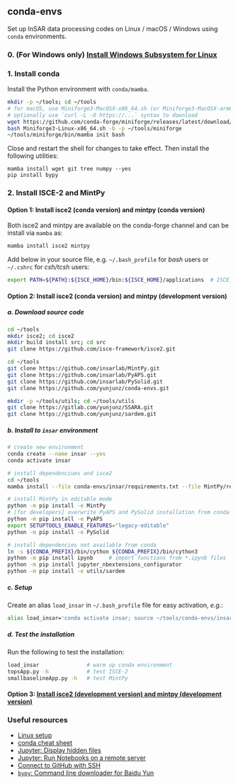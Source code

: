 ## conda-envs

Set up InSAR data processing codes on Linux / macOS / Windows using `conda` environments.

### 0. (For Windows only) [Install Windows Subsystem for Linux](./docs/wsl.md)

### 1. Install conda

Install the Python environment with `conda/mamba`.

```bash
mkdir -p ~/tools; cd ~/tools
# for macOS, use Miniforge3-MacOSX-x86_64.sh (or Miniforge3-MacOSX-arm64.sh if you are using Apple Silicon Mac and all your software supports the M series chips)
# optionally use `curl -L -O https://...` syntax to download
wget https://github.com/conda-forge/miniforge/releases/latest/download/Miniforge3-Linux-x86_64.sh
bash Miniforge3-Linux-x86_64.sh -b -p ~/tools/miniforge
~/tools/miniforge/bin/mamba init bash
```

Close and restart the shell for changes to take effect. Then install the following utilities:

```
mamba install wget git tree numpy --yes
pip install bypy
```

### 2. Install ISCE-2 and MintPy

#### Option 1: Install isce2 (conda version) and mintpy (conda version)

Both isce2 and mintpy are available on the conda-forge channel and can be install via `mamba` as:

```bash
mamba install isce2 mintpy
```

Add below in your source file, e.g. `~/.bash_profile` for _bash_ users or `~/.cshrc` for _csh/tcsh_ users:

```bash
export PATH=${PATH}:${ISCE_HOME}/bin:${ISCE_HOME}/applications  # ISCE_HOME/STACK are set by conda
```

#### Option 2: Install isce2 (conda version) and mintpy (development version)

##### a. Download source code

```bash
cd ~/tools
mkdir isce2; cd isce2
mkdir build install src; cd src
git clone https://github.com/isce-framework/isce2.git

cd ~/tools
git clone https://github.com/insarlab/MintPy.git
git clone https://github.com/insarlab/PyAPS.git
git clone https://github.com/insarlab/PySolid.git
git clone https://github.com/yunjunz/conda-envs.git

mkdir -p ~/tools/utils; cd ~/tools/utils
git clone https://gitlab.com/yunjunz/SSARA.git
git clone https://github.com/yunjunz/sardem.git
```

##### b. Install to `insar` environment

```bash
# create new environment
conda create --name insar --yes
conda activate insar

# install dependenciues and isce2
cd ~/tools
mamba install --file conda-envs/insar/requirements.txt --file MintPy/requirements.txt isce2">=2.6.3" --yes

# install MintPy in editable mode
python -m pip install -e MintPy
# [for developers] overwrite PyAPS and PySolid installation from conda to the editable mode
python -m pip install -e PyAPS
export SETUPTOOLS_ENABLE_FEATURES="legacy-editable"
python -m pip install -e PySolid

# install dependencies not available from conda
ln -s ${CONDA_PREFIX}/bin/cython ${CONDA_PREFIX}/bin/cython3
python -m pip install ipynb     # import functions from *.ipynb files
python -m pip install jupyter_nbextensions_configurator
python -m pip install -e utils/sardem
```

##### c. Setup

Create an alias `load_insar` in `~/.bash_profile` file for easy activation, _e.g._:

```bash
alias load_insar='conda activate insar; source ~/tools/conda-envs/insar/config.rc'
```

##### d. Test the installation

Run the following to test the installation:

```bash
load_insar               # warm up conda environment
topsApp.py -h            # test ISCE-2
smallbaselineApp.py -h   # test MintPy
```

#### Option 3: [Install isce2 (development version) and mintpy (development version)](./isce2/README.md)

### Useful resources

+ [Linux setup](https://github.com/yunjunz/conda-envs/blob/main/docs/terminal.md)
+ [conda cheat sheet](https://docs.conda.io/projects/conda/en/4.6.0/_downloads/52a95608c49671267e40c689e0bc00ca/conda-cheatsheet.pdf)
+ [Jupyter: Display hidden files](https://jupyterlab.readthedocs.io/en/stable/user/files.html#displaying-hidden-files)
+ [Jupyter: Run Notebooks on a remote server](docs/jupyter.md)
+ [Connect to GitHub with SSH](https://docs.github.com/en/authentication/connecting-to-github-with-ssh)
+ [`bypy`: Command line downloader for Baidu Yun](https://blog.csdn.net/PolarisRisingWar/article/details/121887801)

